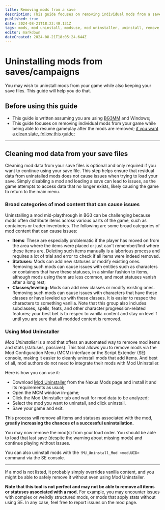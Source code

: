 ```yaml
---
title: Removing mods from a save
description: This guide focuses on removing individual mods from a save while being able to resume gameplay after the mods are removed.
published: true
date: 2024-08-21T18:23:40.131Z
tags: mods, mod uninstall, modsuse, mod uninstaller, uninstall, remove
editor: markdown
dateCreated: 2024-08-21T18:05:24.644Z
---
```


# Uninstalling mods from saves/campaigns

You may wish to uninstall mods from your game while also keeping your save files. This guide will help you do that.

## Before using this guide

* This guide is written assuming you are using [BG3MM](https://github.com/LaughingLeader/BG3ModManager) and Windows;
* This guide focuses on removing individual mods from your game while being able to resume gameplay after the mods are removed; [if you want a clean slate, follow this guide](https://wiki.bg3.community/en/Tutorials/Mod-Use/How-to-remove-mods);

* * *

## Cleaning mod data from your save files

Cleaning mod data from your save files is optional and only required if you want to continue using your save file. This step helps ensure that residual data from uninstalled mods does not cause issues when trying to load your save. Simply disabling a mod and loading a save can lead to issues, as the game attempts to access data that no longer exists, likely causing the game to return to the main menu.

### Broad categories of mod content that can cause issues

Uninstalling a mod mid-playthrough in BG3 can be challenging because mods often distribute items across various parts of the game, such as containers or trader inventories. The following are some broad categories of mod content that can cause issues:

* **Items**: These are especially problematic if the player has moved on from the area where the items were placed or just can't remember/find where these items are. Deleting such items manually is a laborious process and requires a lot of trial and error to check if all items were indeed removed.
* **Statuses:** Mods can add new statuses or modify existing ones. Removing such mods can cause issues with entities such as characters or containers that have these statuses, in a similar fashion to items, although mods using them are less common, and most statuses vanish after a long rest;
* **Classes/leveling:** Mods can add new classes or modify existing ones. Removing such mods can cause issues with characters that have these classes or have leveled up with these classes. It is easier to respec the characters to something vanilla. Note that this group also includes subclasses, spells, feats, and other character progression-related features; your best bet is to respec to vanilla content and stay on level 1 until you are sure that all modded content is removed.

### Using Mod Uninstaller

_Mod Uninstaller_ is a mod that offers an automated way to remove mod items and stats (statuses, passives). This tool allows you to remove mods via the Mod Configuration Menu (MCM) interface or the Script Extender (SE) console, making it easier to cleanly uninstall mods that add items. And best of all, mod authors do not need to integrate their mods with Mod Uninstaller.

Here is how you can use it:

* Download [Mod Uninstaller](https://www.nexusmods.com/baldursgate3/mods/9701) from the Nexus Mods page and install it and its requirements as usual;
* Open the MCM window in-game;
* Click the Mod Uninstaller tab and wait for mod data to be analyzed;
* Select the mod you want to uninstall, and click uninstall.
* Save your game and exit.

This process will remove all items and statuses associated with the mod, **greatly increasing the chances of a successful uninstallation.**

You may now remove the mod(s) from your load order. You should be able to load that last save (despite the warning about missing mods) and continue playing without issues.

You can also uninstall mods with the `!MU_Uninstall_Mod <modUUID>` command via the SE console.

* * *

If a mod is not listed, it probably simply overrides vanilla content, and you might be able to safely remove it without even using Mod Uninstaller.

**Note that this tool is not perfect and may not be able to remove all items or statuses associated with a mod.**
For example, you may encounter issues with complex or weirdly structured mods, or mods that apply stats without using SE. In any case, feel free to report issues on the mod page.
